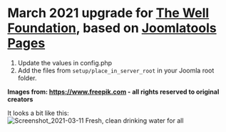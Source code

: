 # March 2021 upgrade for [The Well Foundation](https://www.wellfoundation.org.uk), based on [Joomlatools Pages](https://github.com/joomlatools/joomlatools-pages/)

1. Update the values in config.php
1. Add the files from `setup/place_in_server_root` in your Joomla root folder.

**Images from: https://www.freepik.com - all rights reserved to original creators**

It looks a bit like this:
![Screenshot_2021-03-11 Fresh, clean drinking water for all ](https://user-images.githubusercontent.com/3632629/110732791-bc9c7f00-821c-11eb-85bd-d9524bf74bcb.png)
